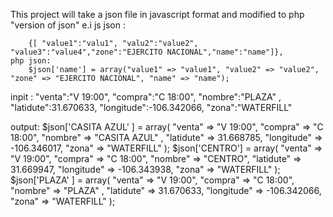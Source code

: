 This project will take a json file in javascript format and modified  to php "version of json"
e.i
    js json  :

        {[ "value1":"valu1", "valu2":"value2", "value3":"value4","zone":"EJERCITO NACIONAL","name":"name"]},
    php json:
        $json['name'] = array("value1" => "value1", "value2" => "value2", "zone" => "EJERCITO NACIONAL", "name" => "name");



inpit :
    "venta":"V 19:00", "compra":"C 18:00", "nombre":"PLAZA" , "latidute":31.670633, "longitude":-106.342066, "zona":"WATERFILL"

output:
   $json['CASITA AZUL' ] = array( "venta" => "V 19:00",  "compra" => "C 18:00",  "nombre" => "CASITA AZUL" ,  "latidute" => 31.668785,  "longitude" => -106.346017,  "zona" => "WATERFILL"
 );
$json['CENTRO'] = array( "venta" => "V 19:00",  "compra" => "C 18:00",  "nombre" => "CENTRO",  "latidute" => 31.669947,  "longitude" => -106.343938,  "zona" => "WATERFILL"
 );
$json['PLAZA' ] = array( "venta" => "V 19:00",  "compra" => "C 18:00",  "nombre" => "PLAZA" ,  "latidute" => 31.670633,  "longitude" => -106.342066,  "zona" => "WATERFILL"
 );
